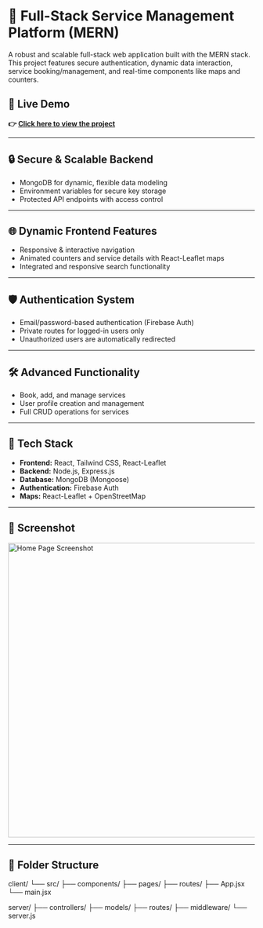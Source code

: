 # 🚀 Full-Stack Service Management Platform (MERN)

A robust and scalable full-stack web application built with the MERN stack. This project features secure authentication, dynamic data interaction, service booking/management, and real-time components like maps and counters.

## 🔗 Live Demo  
**👉 [Click here to view the project](https://655bb2950553e718f37aaa29--earnest-macaron-5b91b8.netlify.app/)**

---

## 🔒 Secure & Scalable Backend

- MongoDB for dynamic, flexible data modeling
- Environment variables for secure key storage
- Protected API endpoints with access control

---

## 🌐 Dynamic Frontend Features

- Responsive & interactive navigation
- Animated counters and service details with React-Leaflet maps
- Integrated and responsive search functionality

---

## 🛡️ Authentication System

- Email/password-based authentication (Firebase Auth)
- Private routes for logged-in users only
- Unauthorized users are automatically redirected

---

## 🛠️ Advanced Functionality

- Book, add, and manage services
- User profile creation and management
- Full CRUD operations for services

---

## 🧰 Tech Stack

- **Frontend:** React, Tailwind CSS, React-Leaflet
- **Backend:** Node.js, Express.js
- **Database:** MongoDB (Mongoose)
- **Authentication:** Firebase Auth
- **Maps:** React-Leaflet + OpenStreetMap

---

<h2>📸 Screenshot</h2>
<img src="https://i.ibb.co/0LkntPT/a-11.png" alt="Home Page Screenshot" width="600" />


---

## 📂 Folder Structure

client/
└── src/
├── components/
├── pages/
├── routes/
├── App.jsx
└── main.jsx

server/
├── controllers/
├── models/
├── routes/
├── middleware/
└── server.js
